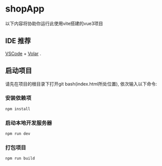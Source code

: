 # shopApp

以下内容将协助你运行此使用vite搭建的vue3项目

## IDE 推荐

[VSCode](https://code.visualstudio.com/) + [Volar](https://marketplace.visualstudio.com/items?itemName=Vue.volar) .

## 启动项目
请先在项目的根目录下打开git bash(index.html所处位置),
依次输入以下命令:
### 安装依赖项
```sh
npm install
```

### 启动本地开发服务器
```sh
npm run dev
```

### 打包项目

```sh
npm run build
```
